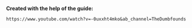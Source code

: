 **Created with the help of the guide:**

`https://www.youtube.com/watch?v=-0uxxht4mko&ab_channel=TheDumbfounds`